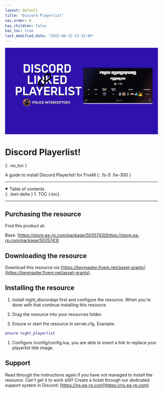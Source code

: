 ```yaml
---
layout: default
title: "Discord Playerlist"
nav_order: 9
has_children: false
has_toc: true
last_modified_date: "2022-06-22 23:15:00"
---
```


<img class="cover-img" src="/assets/img/discordPlayerlist.png" alt="Discord Playerlist! Resource" draggable="false">

# Discord Playerlist!
{: .no_toc }

A guide to install Discord Playerlist! for FiveM
{: .fs-5 .fw-300 }

---

<details open markdown="block">
  <summary>
    Table of contents
  </summary>
  {: .text-delta }
1. TOC
{:toc}
</details>

---

## Purchasing the resource

Find this product at:

Base: [https://store.ea-rp.com/package/5035743](https://store.ea-rp.com/package/5035743)

## Downloading the resource

Download this resource via [https://keymaster.fivem.net/asset-grants](https://keymaster.fivem.net/asset-grants).

## Installing the resource

1. Install night_discordapi first and configure the resource. When you're done with that continue installing this resource.

1. Drag the resource into your resources folder.

1. Ensure or start the resource in server.cfg. 
Example:
```lua
ensure night_playerlist
```

1. Configure /config/config.lua, you are able to insert a link to replace your playerlist title image.

## Support

Read through the instructions again if you have not managed to install the resource. Can't get it to work still? 
Create a ticket through our dedicated support system in Discord: [https://ns.ea-rp.com](https://ns.ea-rp.com)

